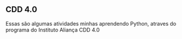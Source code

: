 ## CDD 4.0
 Essas são algumas atividades minhas aprendendo Python, atraves do programa do Instituto Aliança CDD 4.0

